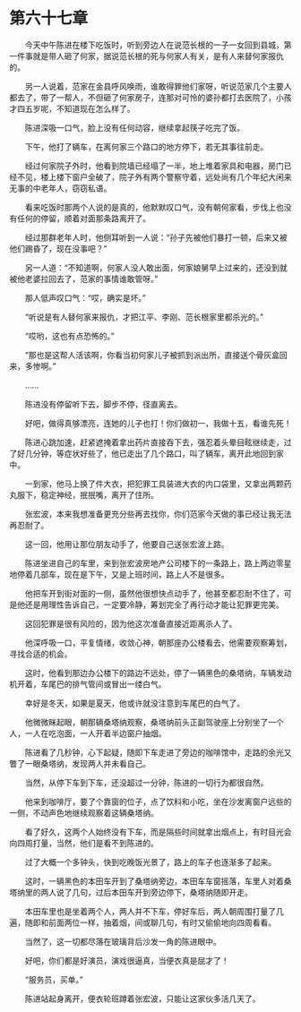 #	第六十七章

　　今天中午陈进在楼下吃饭时，听到旁边人在说范长根的一子一女回到县城，第一件事就是带人砸了何家，据说范长根的死与何家人有关，是有人来替何家报仇的。

　　另一人说着，范家在金县呼风唤雨，谁敢得罪他们家呀，听说范家几个主要人都去了，带了一帮人，不但砸了何家房子，连那对可怜的婆孙都打去医院了，小孩才四五岁呢，不知道现在怎么样了。

　　陈进深吸一口气，脸上没有任何动容，继续拿起筷子吃完了饭。

　　下午，他打了辆车，在离何家三个路口的地方停下，若无其事往前走。

　　经过何家院子外时，他看到院墙已经塌了一半，地上堆着家具和电器，房门已经不见，楼上楼下窗户全破了，院子外有两个警察守着，远处尚有几个年纪大闲来无事的中老年人，窃窃私语。

　　看来吃饭时那两个人说的是真的，他默默叹口气，没有朝何家看，步伐上也没有任何的停留，顺着对面那条路离开了。

　　经过那群老年人时，他侧耳听到一人说：“孙子先被他们暴打一顿，后来又被他们踢昏了，现在没事吧？”

　　另一人道：“不知道啊，何家人没人敢出面，何家娘舅早上过来的，还没到就被他老婆拉回去了，范家的事情谁敢管呀。”

　　那人低声叹口气：“哎，确实是坏。”

　　“听说是有人替何家来报仇，才把江平、李刚、范长根家里都杀光的。”

　　“哎哟，这也有点恐怖的。”

　　“那也是这帮人活该啊，你看当初何家儿子被抓到派出所，直接送个骨灰盒回来，多惨啊。”

　　……

　　陈进没有停留听下去，脚步不停，径直离去。

　　好吧，做得真够漂亮，连她的儿子也打！你们做初一，我做十五，看谁先死！

　　陈进心跳加速，赶紧遮掩着拿出药片直接吞下去，强忍着头晕目眩继续走，过了好几分钟，等症状好些了，他已走出了几个路口，叫了辆车，离开此地回到家中。

　　一到家，他马上换了件大衣，把犯罪工具装进大衣的内口袋里，又拿出两颗药丸服下，稳定神经，抿抿嘴，离开了住所。

　　张宏波，本来我想准备更充分些再去找你，你们范家今天做的事已经让我无法再忍耐了。

　　这一回，他用让那位朋友动手了，他要自己送张宏波上路。

　　陈进坐进自己的车里，来到张宏波房地产公司楼下的一条路上，路上两边零星地停着几部车，现在是下午，又是上班时间，路上人不是很多。

　　他把车开到街对面的一侧，虽然他很想快点动手了，他甚至都忍耐不住了，可是他还是用理性告诉自己，一定要冷静，筹划完全了再行动才能让犯罪更完美。

　　这回犯罪是很有风险的，因为他这次准备直接近距离杀人了。

　　他深呼吸一口，平复情绪，收敛心神，朝那座办公楼看去，他需要观察筹划，寻找合适的机会。

　　这时，他看到那边办公楼下的路边不远处，停了一辆黑色的桑塔纳，车辆发动机开着，车尾巴的排气管间或冒出一缕白气。

　　幸好是冬天，如果是夏天，他或许就没注意到车尾巴的白气了。

　　他微微眯起眼，朝那辆桑塔纳观察，桑塔纳前头正副驾驶座上分别坐了一个人，一人在吃泡面，一人开着半边窗户抽烟。

　　陈进看了几秒钟，心下起疑，随即下车走进了旁边的咖啡馆中，走路的余光又瞥了一眼桑塔纳，发现两人并未看自己。

　　当然，从停下车到下车，还没超过一分钟，陈进的一切行为都很自然。

　　他来到咖啡厅，要了个靠窗的位子，点了饮料和小吃，坐在沙发离窗户远些的一侧，不动声色地继续观察着这辆桑塔纳。

　　看了好久，这两个人始终没有下车，而是隔些时间就拿出烟点上，有时目光会向四周打量，当然，他们是看不到陈进的。

　　过了大概一个多钟头，快到吃晚饭光景了，路上的车子也逐渐多了起来。

　　这时，一辆黑色的本田车开到了桑塔纳旁边，本田车车窗摇落，车里人对着桑塔纳里的两人说了几句，过后本田车开到旁边停下，桑塔纳随即开走。

　　本田车里也是坐着两个人，两人并不下车，停好车后，两人朝周围打量了几遍，随即和前面两位一样，抽着烟，间或聊几句，有时又偷偷地向四周看看。

　　当然了，这一切都尽落在玻璃背后沙发一角的陈进眼中。

　　好吧，你们都是好演员，演戏很逼真，当便衣真是屈才了！

　　“服务员，买单。”

　　陈进站起身离开，便衣轮班蹲着张宏波，只能让这家伙多活几天了。